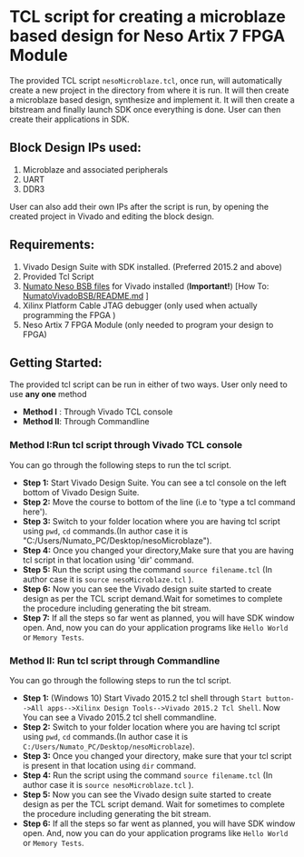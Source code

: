 
# TCL script for creating a microblaze based design for Neso Artix 7 FPGA Module

The provided TCL script `nesoMicroblaze.tcl`, once run, will automatically create a new project in the directory from where it is run. It will then create a microblaze based design, synthesize and implement it. It will then create a bitstream and finally launch SDK once everything is done. User can then create their applications in SDK.

## Block Design IPs used:
1. Microblaze and associated peripherals
2. UART
3. DDR3

User can also add their own IPs after the script is run, by opening the created project in Vivado and editing the block design.

## Requirements:

1. Vivado Design Suite with SDK installed. (Preferred 2015.2 and above)
2. Provided Tcl Script
3. [Numato Neso BSB files](/FPGA/neso/NumatoVivadoBSB) for Vivado installed (**Important!**) [How To: [NumatoVivadoBSB/README.md](/FPGA/neso/NumatoVivadoBSB/README.md) ]
4. Xilinx Platform Cable JTAG debugger (only used when actually programming the FPGA )
5. Neso Artix 7 FPGA Module (only needed to program your design to FPGA)

## Getting Started:

The provided tcl script can be run in either of two ways. User only need to use **any one** method

* **Method I** : Through Vivado TCL console
* **Method II**: Through Commandline

### Method I:Run tcl script through Vivado TCL console

You can go through the following steps to run the tcl script.
* **Step 1:** Start Vivado Design Suite. You can see a tcl console on the left bottom of Vivado Design Suite.  
* **Step 2:** Move the course to bottom of the line (i.e to 'type a tcl command here').  
* **Step 3:** Switch to your folder location where you are having tcl script using `pwd`, `cd` commands.(In author case it is "C:/Users/Numato_PC/Desktop/nesoMicroblaze").  
* **Step 4:** Once you changed your directory,Make sure that you are having tcl script in that location using 'dir' command.  
* **Step 5:** Run the script using the command `source filename.tcl` (In author case it is `source nesoMicroblaze.tcl` ).
* **Step 6:** Now you can see the Vivado design suite started to create design as per the TCL script demand.Wait for sometimes to complete the procedure including generating the bit stream.
* **Step 7:** If all the steps so far went as planned, you will have SDK window open. And, now you can do your application programs like `Hello World` or `Memory Tests`.


### Method II: Run tcl script through Commandline

You can go through the following steps to run the tcl script.

* **Step 1:** (Windows 10) Start Vivado 2015.2 tcl shell through `Start button-->All apps-->Xilinx Design Tools-->Vivado 2015.2 Tcl Shell`. Now You can see a Vivado 2015.2 tcl shell commandline.
* **Step 2:** Switch to your folder location where you are having tcl script using `pwd`, `cd` commands.(In author case it is `C:/Users/Numato_PC/Desktop/nesoMicroblaze`).
* **Step 3:** Once you changed your directory, make sure that your tcl script is present in that location using `dir` command.
* **Step 4:** Run the script using the command `source filename.tcl` (In author case it is `source nesoMicroblaze.tcl` ).
* **Step 5:** Now you can see the Vivado design suite started to create design as per the TCL script demand. Wait for sometimes to complete the procedure including generating the bit stream.
* **Step 6:** If all the steps so far went as planned, you will have SDK window open. And, now you can do your application programs like `Hello World` or `Memory Tests`.
